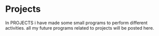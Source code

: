 # Projects
In PROJECTS i have made some small programs to perform different activities.
all my future programs related to projects will be posted here.
